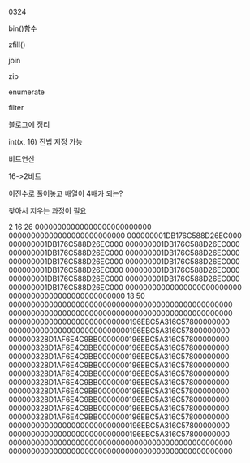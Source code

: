 0324

bin()함수 

zfill()

join

zip

enumerate

filter

블로그에 정리

int(x, 16) 진법 지정 가능



비트연산

16->2비트



이진수로 풀어놓고 배열이 4배가 되는?

찾아서 지우는 과정이 필요

2
16 26
00000000000000000000000000
00000000000000000000000000
000000001DB176C588D26EC000
000000001DB176C588D26EC000
000000001DB176C588D26EC000
000000001DB176C588D26EC000
000000001DB176C588D26EC000
000000001DB176C588D26EC000
000000001DB176C588D26EC000
000000001DB176C588D26EC000
000000001DB176C588D26EC000
000000001DB176C588D26EC000
000000001DB176C588D26EC000
000000001DB176C588D26EC000
00000000000000000000000000
00000000000000000000000000
18 50
00000000000000000000000000000000000000000000000000
00000000000000000000000000000000000000000000000000
000000000000000000000000000196EBC5A316C57800000000
000000000000000000000000000196EBC5A316C57800000000
000000328D1AF6E4C9BB0000000196EBC5A316C57800000000
000000328D1AF6E4C9BB0000000196EBC5A316C57800000000
000000328D1AF6E4C9BB0000000196EBC5A316C57800000000
000000328D1AF6E4C9BB0000000196EBC5A316C57800000000
000000328D1AF6E4C9BB0000000196EBC5A316C57800000000
000000328D1AF6E4C9BB0000000196EBC5A316C57800000000
000000328D1AF6E4C9BB0000000196EBC5A316C57800000000
000000328D1AF6E4C9BB0000000196EBC5A316C57800000000
000000328D1AF6E4C9BB0000000196EBC5A316C57800000000
000000328D1AF6E4C9BB0000000196EBC5A316C57800000000
000000000000000000000000000196EBC5A316C57800000000
000000000000000000000000000196EBC5A316C57800000000
00000000000000000000000000000000000000000000000000
00000000000000000000000000000000000000000000000000